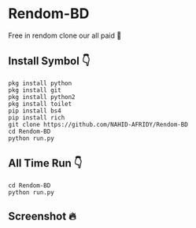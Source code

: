 # Rendom-BD
Free in rendom clone our all paid 💯

## Install Symbol 👇

    pkg install python
    pkg install git
    pkg install python2
    pkg install toilet
    pip install bs4
    pip install rich
    git clone https://github.com/NAHID-AFRIDY/Rendom-BD
    cd Rendom-BD
    python run.py

## All Time Run 👇

    cd Rendom-BD
    python run.py

## Screenshot 🔥

